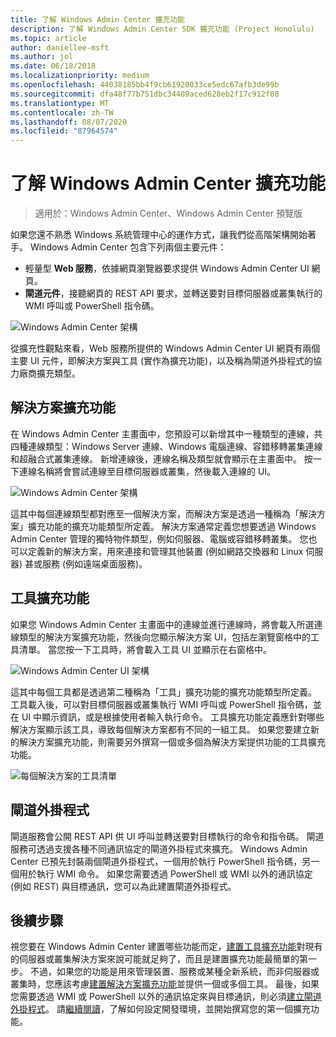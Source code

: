 ```yaml
---
title: 了解 Windows Admin Center 擴充功能
description: 了解 Windows Admin Center SDK 擴充功能 (Project Honolulu)
ms.topic: article
author: daniellee-msft
ms.author: jol
ms.date: 06/18/2018
ms.localizationpriority: medium
ms.openlocfilehash: 44038185bb4f9cb61920033ce5edc67afb3de99b
ms.sourcegitcommit: dfa48f77b751dbc34409aced628eb2f17c912f08
ms.translationtype: MT
ms.contentlocale: zh-TW
ms.lasthandoff: 08/07/2020
ms.locfileid: "87964574"
---
```

# <a name="understanding-windows-admin-center-extensions"></a>了解 Windows Admin Center 擴充功能

>適用於：Windows Admin Center、Windows Admin Center 預覽版

如果您還不熟悉 Windows 系統管理中心的運作方式，讓我們從高階架構開始著手。 Windows Admin Center 包含下列兩個主要元件：

- 輕量型 **Web 服務**，依據網頁瀏覽器要求提供 Windows Admin Center UI 網頁。
- **閘道元件**，接聽網頁的 REST API 要求，並轉送要對目標伺服器或叢集執行的 WMI 呼叫或 PowerShell 指令碼。

![Windows Admin Center 架構](../media/understand-extensions/wac-architecture-500px.png)

從擴充性觀點來看，Web 服務所提供的 Windows Admin Center UI 網頁有兩個主要 UI 元件，即解決方案與工具 (實作為擴充功能)，以及稱為閘道外掛程式的協力廠商擴充類型。

## <a name="solution-extensions"></a>解決方案擴充功能

在 Windows Admin Center 主畫面中，您預設可以新增其中一種類型的連線，共四種連線類型：Windows Server 連線、Windows 電腦連線、容錯移轉叢集連線和超融合式叢集連線。 新增連線後，連線名稱及類型就會顯示在主畫面中。 按一下連線名稱將會嘗試連線至目標伺服器或叢集，然後載入連線的 UI。

![Windows Admin Center 架構](../media/understand-extensions/solutions-ui.png)

這其中每個連線類型都對應至一個解決方案，而解決方案是透過一種稱為「解決方案」擴充功能的擴充功能類型所定義。 解決方案通常定義您想要透過 Windows Admin Center 管理的獨特物件類型，例如伺服器、電腦或容錯移轉叢集。 您也可以定義新的解決方案，用來連接和管理其他裝置 (例如網路交換器和 Linux 伺服器) 甚或服務 (例如遠端桌面服務)。

## <a name="tool-extensions"></a>工具擴充功能

如果您 Windows Admin Center 主畫面中的連線並進行連線時，將會載入所選連線類型的解決方案擴充功能，然後向您顯示解決方案 UI，包括左瀏覽窗格中的工具清單。 當您按一下工具時，將會載入工具 UI 並顯示在右窗格中。

![Windows Admin Center UI 架構](../media/understand-extensions/ui-architecture.png)

這其中每個工具都是透過第二種稱為「工具」擴充功能的擴充功能類型所定義。 工具載入後，可以對目標伺服器或叢集執行 WMI 呼叫或 PowerShell 指令碼，並在 UI 中顯示資訊，或是根據使用者輸入執行命令。 工具擴充功能定義應針對哪些解決方案顯示該工具，導致每個解決方案都有不同的一組工具。 如果您要建立新的解決方案擴充功能，則需要另外撰寫一個或多個為解決方案提供功能的工具擴充功能。

![每個解決方案的工具清單](../media/understand-extensions/tools-for-solutions.png)

## <a name="gateway-plugins"></a>閘道外掛程式

閘道服務會公開 REST API 供 UI 呼叫並轉送要對目標執行的命令和指令碼。 閘道服務可透過支援各種不同通訊協定的閘道外掛程式來擴充。 Windows Admin Center 已預先封裝兩個閘道外掛程式，一個用於執行 PowerShell 指令碼，另一個用於執行 WMI 命令。 如果您需要透過 PowerShell 或 WMI 以外的通訊協定 (例如 REST) 與目標通訊，您可以為此建置閘道外掛程式。

## <a name="next-steps"></a>後續步驟

視您要在 Windows Admin Center 建置哪些功能而定，[建置工具擴充功能](develop-tool.md)對現有的伺服器或叢集解決方案來說可能就足夠了，而且是建置擴充功能最簡單的第一步。 不過，如果您的功能是用來管理裝置、服務或某種全新系統，而非伺服器或叢集時，您應該考慮[建置解決方案擴充功能](develop-solution.md)並提供一個或多個工具。 最後，如果您需要透過 WMI 或 PowerShell 以外的通訊協定來與目標通訊，則必須[建立閘道外掛程式](develop-gateway-plugin.md)。 請[繼續閱讀](developing-extensions.md)，了解如何設定開發環境，並開始撰寫您的第一個擴充功能。
